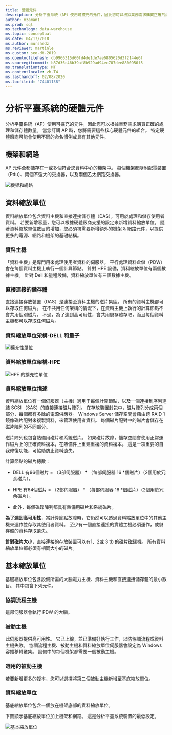 ```yaml
---
title: 硬體元件
description: 分析平臺系統（AP）使用可擴充的元件，因此您可以根據業務需求購買正確的處理和儲存體數量。 當您訂購 AP 時，您將需要這些核心硬體元件的組合。
author: mzaman1
ms.prod: sql
ms.technology: data-warehouse
ms.topic: conceptual
ms.date: 04/17/2018
ms.author: murshedz
ms.reviewer: martinle
ms.custom: seo-dt-2019
ms.openlocfilehash: db9966315d60fd4de1de7ae6805620d3f2144e6f
ms.sourcegitcommit: b87d36c46b39af8b929ad94ec707dee8800950f5
ms.translationtype: MT
ms.contentlocale: zh-TW
ms.lasthandoff: 02/08/2020
ms.locfileid: "74401138"
---
```

# <a name="hardware-components-for-analytics-platform-system"></a>分析平臺系統的硬體元件

分析平臺系統（AP）使用可擴充的元件，因此您可以根據業務需求購買正確的處理和儲存體數量。 當您訂購 AP 時，您將需要這些核心硬體元件的組合。 特定硬體廠商可能會使用不同的命名慣例或具有其他元件。  
 
  
## <a name="rackandnetwork"></a>機架和網路 
 
AP 元件全都儲存在一或多個符合您資料中心的機架中。 每個機架都隨附配電裝置（Pdu）、兩個不強大的交換器，以及兩個乙太網路交換器。  
  
![機架和網路](media/rack-and-network.png "AP 機架和網路")  
  
## <a name="datascaleunit"></a>資料縮放單位
 
資料縮放單位包含資料主機和直接連接儲存體（DAS），可用於處理和儲存使用者資料。 若要新增容量，您可以根據硬體廠商支援的設定來新增資料縮放單位。 隨著資料縮放單位數目的增加，您必須視需要新增額外的機架 & 網路元件，以提供更多的電源、網路和機架的基礎結構。  
  
### <a name="data-host"></a>資料主機  

「資料主機」是專門用來處理使用者資料的伺服器。 平行處理資料倉儲（PDW）會在每個資料主機上執行一個計算節點。 針對 HPE 設備，資料縮放單位有兩個數據主機。 針對 Dell 和量程設備，資料縮放單位有三個數據主機。  
  
### <a name="direct-attached-storage"></a>直接連接的儲存體
 
直接連接存放裝置（DAS）是連接至資料主機的磁片集區。 所有的資料主機都可以存取任何磁片。 在不共用任何架構的情況下，在資料主機上執行的計算節點不會共用個別磁片。 不過，為了達到高可用性，會共用儲存體存取，而且每個資料主機都可以存取任何磁片。  
  
### <a name="data-scale-unit-architecture---dell-and-quanta"></a>資料縮放單位架構-DELL 和量子
  
![擴充性單位](media/scalability-unit-dell.png "Dell 擴充性單位")  
  
### <a name="data-scale-unit-architecture---hpe"></a>資料縮放單位架構-HPE 
 
![HPE 的擴充性單位](media/scalability-unit-hpe.png "HPE 的擴充性單位")  
  
### <a name="data-scale-unit-description"></a>資料縮放單位描述

資料縮放單位有一個伺服器（主機）適用于每個計算節點，以及一個連接到序列連結 SCSI （SAS）的直接連接磁片陣列。 在存放裝置封包中，磁片陣列分成兩個部分，每個都有多餘的電源供應器。 Windows Server 儲存空間會藉由跨 RAID 1 鏡像磁片配對來複製資料，來管理使用者資料。 每個磁片配對中的磁片會儲存在磁片陣列的不同部分。  
  
磁片陣列也包含熱備用磁片和系統磁片。 如果磁片故障，儲存空間會使用正常運作磁片上的正確資料複本，在熱備件上重建重複的資料複本。 這是一項重要的自我修復功能，可協助防止資料遺失。  
  
計算節點的磁片總數：  
  
-   DELL 有96個磁片 = （3部伺服器） * （每部伺服器 16 \*個磁片）（2個用於冗余磁片）。  
  
-   HPE 有64個磁片 = （2部伺服器） * （每部伺服器 16 \*個磁片）（2個用於冗余磁片）。  
  
-   此外，每個磁碟陣列都具有熱備用磁片和系統磁片。  
  
**為了達到高可用性**，當計算節點故障時，它仍然可以透過資料縮放單位中的其他主機來運作並存取其使用者資料。 至少有一個直接連接的實體主機必須運作，或儲存體的資料存取遺失。  
  
**針對磁片大小**，直接連接的存放裝置可以有1、2或 3 tb 的磁片磁碟機。 所有資料縮放單位都必須有相同大小的磁片。  
  
## <a name="basescaleunit"></a>基本縮放單位 
 
基礎縮放單位包含設備所需的大腦電力主機、資料主機和直接連接儲存體的最小數目。 其中包含下列元件。 
  
### <a name="orchestration-host"></a>協調流程主機  
這部伺服器會執行 PDW 的大腦。
  
### <a name="passive-host"></a>被動主機  
此伺服器提供高可用性。 它已上線，並已準備好執行工作，以防協調流程或資料主機失敗。 協調流程主機、被動主機和資料縮放單位伺服器會設定為 Windows 容錯移轉叢集。 設備中的每個機架都需要一個被動主機。  
  
### <a name="optional-passive-host"></a>選用的被動主機  
若要新增更多的複本，您可以選擇將第二個被動主機新增至基底縮放單位。  
  
### <a name="data-scale-unit"></a>資料縮放單位  
基底縮放單位包含一個放在機架底部的資料縮放單位。  
  
下圖顯示基底縮放單位加上機架和網路。 這是分析平臺系統裝置的最低設定。  
  
![基本縮放單位](media/base-scale-unit.png "基本縮放單位")  
 
